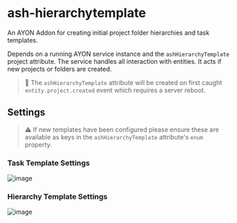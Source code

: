 # ash-hierarchytemplate
An AYON Addon for creating initial project folder hierarchies and task templates.

Depends on a running AYON service instance and the `ashHierarchyTemplate` project attribute.
The service handles all interaction with entities. It acts if new projects or folders are created.

> 📝 The `ashHierarchyTemplate` attribute will be created on first caught `entity.project.created` event which requires a server reboot.

## Settings

> ⚠️ If new templates have been configured please ensure these are available as keys in the `ashHierarchyTemplate` attribute's `enum` property.

### Task Template Settings

![image](https://github.com/user-attachments/assets/daf9d2f6-b7e3-4009-a481-2af14c2d61b0)

### Hierarchy Template Settings

![image](https://github.com/user-attachments/assets/bab49552-ea22-4990-8a8c-1ac2fc6e2b4e)

